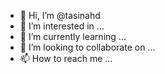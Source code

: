 - 👋 Hi, I’m @tasinahd
- 👀 I’m interested in ...
- 🌱 I’m currently learning ...
- 💞️ I’m looking to collaborate on ...
- 📫 How to reach me ...

<!---
tasinahd/tasinahd is a ✨ special ✨ repository because its `README.md` (this file) appears on your GitHub profile.
You can click the Preview link to take a look at your changes.
--->

